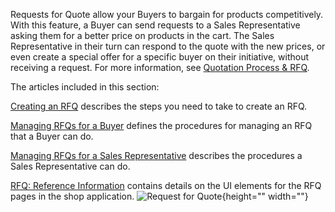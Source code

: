 Requests for Quote allow your Buyers to bargain for products competitively. With this feature, a Buyer can send requests to a Sales Representative asking them for a better price on products in the cart. The Sales Representative in their turn can respond to the quote with the new prices, or even create a special offer for a specific buyer on their initiative, without receiving a request. For more information, see [Quotation Process & RFQ](https://documentation.spryker.com/docs/quotation-process-rfq-201907).

The articles included in this section:

[Creating an RFQ](https://documentation.spryker.com/docs/creating-rfq-shop-guide) describes the steps you need to take to create an RFQ.

[Managing RFQs for a Buyer](https://documentation.spryker.com/docs/managing-rfqs-for-buyer-shop-guide) defines the procedures for managing an RFQ that a Buyer can do.

[Managing RFQs for a Sales Representative](https://documentation.spryker.com/docs/managing-rfqs-sales-rep-shop-guide) describes the procedures a Sales Representative can do.

[RFQ: Reference Information](https://documentation.spryker.com/docs/rfq-reference-information-shop-guide) contains details on the UI elements for the RFQ pages in the shop application.
![Request for Quote](https://spryker.s3.eu-central-1.amazonaws.com/docs/User+Guides/Shop+User+Guides/RFQ/rfq-gif.gif){height="" width=""}

